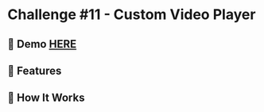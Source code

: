 # Challenge #11 - Custom Video Player

## 📸 Demo [HERE](https://hmothershed.github.io/JavaScript30/11-Custom-Video-Player/)

## 🚀 Features

## 🔧 How It Works

